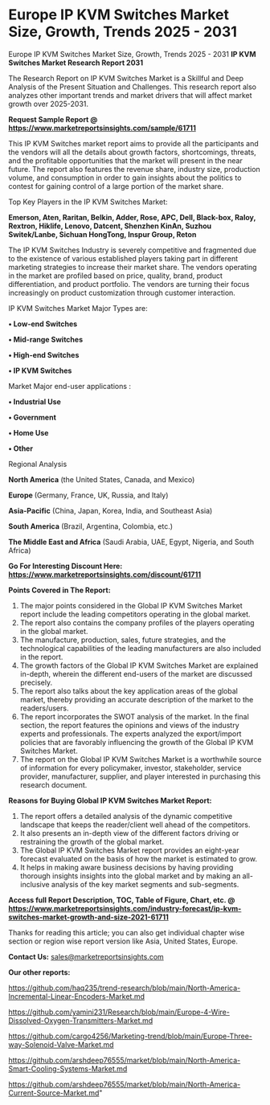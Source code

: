 # Europe IP KVM Switches Market Size, Growth, Trends 2025 - 2031
Europe IP KVM Switches Market Size, Growth, Trends 2025 - 2031
<strong>IP KVM Switches Market Research Report 2031</strong>

The Research Report on IP KVM Switches Market is a Skillful and Deep Analysis of the Present Situation and Challenges. This research report also analyzes other important trends and market drivers that will affect market growth over 2025-2031.

<strong>Request Sample Report @ <a href=https://www.marketreportsinsights.com/sample/61711>https://www.marketreportsinsights.com/sample/61711</a></strong>

This IP KVM Switches market report aims to provide all the participants and the vendors will all the details about growth factors, shortcomings, threats, and the profitable opportunities that the market will present in the near future. The report also features the revenue share, industry size, production volume, and consumption in order to gain insights about the politics to contest for gaining control of a large portion of the market share.

Top Key Players in the IP KVM Switches Market:

<strong>Emerson, Aten, Raritan, Belkin, Adder, Rose, APC, Dell, Black-box, Raloy, Rextron, Hiklife, Lenovo, Datcent, Shenzhen KinAn, Suzhou Switek/Lanbe, Sichuan HongTong, Inspur Group, Reton</strong>

The IP KVM Switches Industry is severely competitive and fragmented due to the existence of various established players taking part in different marketing strategies to increase their market share. The vendors operating in the market are profiled based on price, quality, brand, product differentiation, and product portfolio. The vendors are turning their focus increasingly on product customization through customer interaction.

IP KVM Switches Market Major Types are:

<strong>• Low-end Switches

• Mid-range Switches

• High-end Switches

• IP KVM Switches</strong>

Market Major end-user applications :

<strong>• Industrial Use

• Government

• Home Use

• Other</strong>

Regional Analysis

</u><strong><b>North America</b></strong> (the United States, Canada, and Mexico)

<strong><b>Europe </b></strong>(Germany, France, UK, Russia, and Italy)

<strong><b>Asia-Pacific</b></strong> (China, Japan, Korea, India, and Southeast Asia)

<strong><b>South America</b></strong> (Brazil, Argentina, Colombia, etc.)

<strong><b>The Middle East and Africa</b></strong> (Saudi Arabia, UAE, Egypt, Nigeria, and South Africa)

<strong>Go For Interesting Discount Here: <a href=https://www.marketreportsinsights.com/discount/61711>https://www.marketreportsinsights.com/discount/61711</a></strong>

<strong>Points Covered in The Report:</strong>
<ol>
  <li>The major points considered in the Global IP KVM Switches Market report include the leading competitors operating in the global market.</li>
  <li>The report also contains the company profiles of the players operating in the global market.</li>
  <li>The manufacture, production, sales, future strategies, and the technological capabilities of the leading manufacturers are also included in the report.</li>
  <li>The growth factors of the Global IP KVM Switches Market are explained in-depth, wherein the different end-users of the market are discussed precisely.</li>
  <li>The report also talks about the key application areas of the global market, thereby providing an accurate description of the market to the readers/users.</li>
  <li>The report incorporates the SWOT analysis of the market. In the final section, the report features the opinions and views of the industry experts and professionals. The experts analyzed the export/import policies that are favorably influencing the growth of the Global IP KVM Switches Market.</li>
  <li>The report on the Global IP KVM Switches Market is a worthwhile source of information for every policymaker, investor, stakeholder, service provider, manufacturer, supplier, and player interested in purchasing this research document.</li>
</ol>
<strong>Reasons for Buying Global IP KVM Switches Market Report:</strong>

<ol>
  <li>The report offers a detailed analysis of the dynamic competitive landscape that keeps the reader/client well ahead of the competitors.</li>
  <li>It also presents an in-depth view of the different factors driving or restraining the growth of the global market.</li>
  <li>The Global IP KVM Switches Market report provides an eight-year forecast evaluated on the basis of how the market is estimated to grow.</li>
  <li>It helps in making aware business decisions by having providing thorough insights insights into the global market and by making an all-inclusive analysis of the key market segments and sub-segments.</li>
</ol>
<strong>Access full Report Description, TOC, Table of Figure, Chart, etc. @ <a href=https://www.marketreportsinsights.com/industry-forecast/ip-kvm-switches-market-growth-and-size-2021-61711>https://www.marketreportsinsights.com/industry-forecast/ip-kvm-switches-market-growth-and-size-2021-61711</a></strong>


Thanks for reading this article; you can also get individual chapter wise section or region wise report version like Asia, United States, Europe.

<strong>Contact Us:</strong>
sales@marketreportsinsights.com

<strong>Our other reports:</strong>

<a href=https://github.com/haq235/trend-research/blob/main/North-America-Incremental-Linear-Encoders-Market.md>https://github.com/haq235/trend-research/blob/main/North-America-Incremental-Linear-Encoders-Market.md</a>

<a href=https://github.com/yamini231/Research/blob/main/Europe-4-Wire-Dissolved-Oxygen-Transmitters-Market.md>https://github.com/yamini231/Research/blob/main/Europe-4-Wire-Dissolved-Oxygen-Transmitters-Market.md</a>

<a href=https://github.com/cargo4256/Marketing-trend/blob/main/Europe-Three-way-Solenoid-Valve-Market.md>https://github.com/cargo4256/Marketing-trend/blob/main/Europe-Three-way-Solenoid-Valve-Market.md</a>

<a href=https://github.com/arshdeep76555/market/blob/main/North-America-Smart-Cooling-Systems-Market.md>https://github.com/arshdeep76555/market/blob/main/North-America-Smart-Cooling-Systems-Market.md</a>

<a href=https://github.com/arshdeep76555/market/blob/main/North-America-Current-Source-Market.md>https://github.com/arshdeep76555/market/blob/main/North-America-Current-Source-Market.md</a>"
